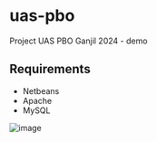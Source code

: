 # uas-pbo
Project UAS PBO Ganjil 2024 - demo

## Requirements
- Netbeans
- Apache
- MySQL

![image](https://github.com/user-attachments/assets/a37d686b-a55b-405f-b3c2-9e2b72e59d39)
